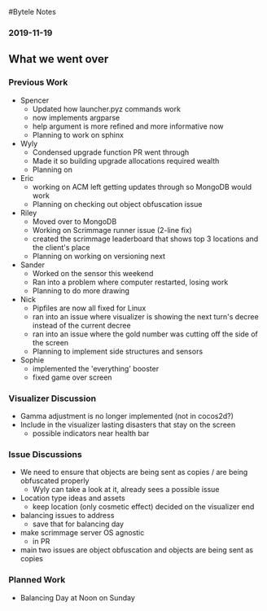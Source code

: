 #Bytele Notes### 2019-11-19## What we went over### Previous Work- Spencer	- Updated how launcher.pyz commands work	- now implements argparse	- help argument is more refined and more informative now	- Planning to work on sphinx- Wyly	- Condensed upgrade function PR went through	- Made it so building upgrade allocations required wealth	- Planning on - Eric	- working on ACM left getting updates through so MongoDB would work	- Planning on checking out object obfuscation issue- Riley	- Moved over to MongoDB	- Working on Scrimmage runner issue (2-line fix)	- created the scrimmage leaderboard that shows top 3 locations and the client's place	- Planning on working on versioning next- Sander	- Worked on the sensor this weekend	- Ran into a problem where computer restarted, losing work	- Planning to do more drawing- Nick	- Pipfiles are now all fixed for Linux	- ran into an issue where visualizer is showing the next turn's decree instead of the current decree	- ran into an issue where the gold number was cutting off the side of the screen	- Planning to implement side structures and sensors- Sophie	- implemented the 'everything' booster	- fixed game over screen### Visualizer Discussion- Gamma adjustment is no longer implemented (not in cocos2d?)- Include in the visualizer lasting disasters that stay on the screen	- possible indicators near health bar### Issue Discussions- We need to ensure that objects are being sent as copies / are being obfuscated properly	- Wyly can take a look at it, already sees a possible issue- Location type ideas and assets	- keep location (only cosmetic effect) decided on the visualizer end- balancing issues to address	- save that for balancing day- make scrimmage server OS agnostic	- in PR- main two issues are object obfuscation and objects are being sent as copies### Planned Work- Balancing Day at Noon on Sunday